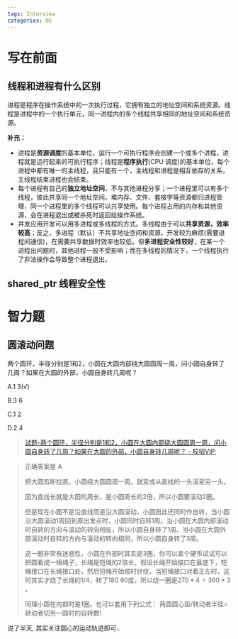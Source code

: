 ```yaml
---
tags: Interview
categories: OS
---
```


# 写在前面



## 线程和进程有什么区别

进程是程序在操作系统中的一次执行过程，它拥有独立的地址空间和系统资源。线程是进程中的一个执行单元，同一进程内的多个线程共享相同的地址空间和系统资源。

**补充：**

-   进程是**资源调度**的基本单位，运行一个可执行程序会创建一个或多个进程，进程就是运行起来的可执行程序；线程是**程序执行**(CPU 调度)的基本单位，每个进程中都有唯一的主线程，且只能有一个，主线程和进程是相互依存的关系，主线程结束进程也会结束。
-   每个进程有自己的**独立地址空间**，不与其他进程分享；一个进程里可以有多个线程，彼此共享同一个地址空间。堆内存、文件、套接字等资源都归进程管理，同一个进程里的多个线程可以共享使用。每个进程占用的内存和其他资源，会在进程退出或被杀死时返回给操作系统。
-   并发应用开发可以用多进程或多线程的方式。多线程由于可以**共享资源，效率较高**；反之，多进程（默认）不共享地址空间和资源，开发较为麻烦(需要进程间通信)，在需要共享数据时效率也较低。但**多进程安全性较好**，在某一个进程出问题时，其他进程一般不受影响；而在多线程的情况下，一个线程执行了非法操作会导致整个进程退出。





## shared_ptr 线程安全性









# 智力题





## 圆滚动问题



两个圆环，半径分别是1和2，小圆在大圆内部绕大圆圆周一周，问小圆自身转了几周？如果在大圆的外部，小圆自身转几周呢？

A.1 3(√)

B.3 6

C.1 2

D.2 4

>   [试题-两个圆环，半径分别是1和2，小圆在大圆内部绕大圆圆周一周，问小圆自身转了几周？如果在大圆的外部，小圆自身转几周呢？ - 校招VIP](https://naoffer.com/exam/402/2992);

>正确答案是 A
>
>把大圆剪断拉直。小圆绕大圆圆周一周，就变成从直线的一头滚至另一头。
>
>因为直线长就是大圆的周长，是小圆周长的2倍，所以小圆要滚动2圈。
>
>但是现在小圆不是沿直线而是沿大圆滚动，小圆因此还同时作自转，当小圆沿大圆滚动1周回到原出发点时，小圆同时自转1周。当小圆在大圆内部滚动时自转的方向与滚动的转向相反，所以小圆自身转了1周。当小圆在大圆外部滚动时自转的方向与滚动的转向相同，所以小圆自身转了3周。
>
>这一题非常有迷惑性，小圆在外部时其实是3圈，你可以拿个硬币试试可以把圆看成一根绳子，长绳是短绳的2倍长，假设长绳开始接口在最底下，短绳接口在长绳接口处，然后短绳开始顺时针绕，当短绳接口对着正左时，这时其实才绕了长绳的1/4，转了180 90度，所以绕一圈是$270*4=360*3$ 。
>
>同理小圆在内部时是1圈。也可以套用下列公式： 两圆圆心距/转动者半径=转动者切另一圆时的自转数!

说了半天, 其实关注圆心的运动轨迹即可..
